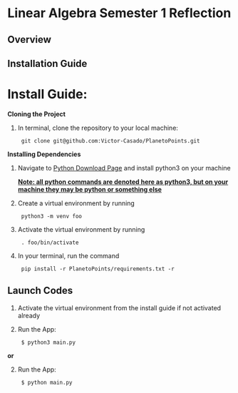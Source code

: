 # Linear Algebra Semester 1 Reflection
## Overview
## Installation Guide
# Install Guide:

**Cloning the Project**

1. In terminal, clone the repository to your local machine:

        git clone git@github.com:Victor-Casado/PlanetoPoints.git


**Installing Dependencies**

1. Navigate to [Python Download Page](https://www.python.org/downloads/) and install python3 on your machine

   **<ins>Note: all python commands are denoted here as python3, but on your machine they may be python or something else</ins>**
   
2. Create a virtual environment by running
 
        python3 -m venv foo

3. Activate the virtual environment by running

        . foo/bin/activate


4. In your terminal, run the command

        pip install -r PlanetoPoints/requirements.txt -r
   
## Launch Codes

1. Activate the virtual environment from the install guide if not activated already

2. Run the App:

        $ python3 main.py
   
**or**

2. Run the App:

        $ python main.py
   
